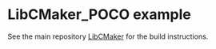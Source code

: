 # LibCMaker_POCO example

See the main repository [LibCMaker](https://github.com/LibCMaker/LibCMaker) for the build instructions.
